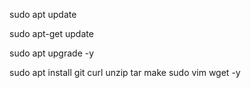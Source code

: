 sudo apt update

sudo apt-get update

sudo apt upgrade -y

sudo apt install git curl unzip tar make sudo vim wget -y


